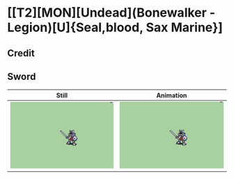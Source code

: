 # [\[T2\]\[MON\]\[Undead\]\(Bonewalker - Legion\)\[U\]{Seal,blood, Sax Marine}]

## Credit


	
## Sword

| Still | Animation |
| :---: | :-------: |
| ![Sword still](./Sword_000.png) | ![Sword animation](./Sword.gif) |
